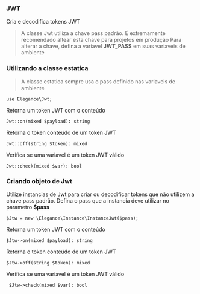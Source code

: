### JWT

Cria e decodifica tokens JWT

> A classe Jwt utiliza a chave pass padrão. É extremamente recomendado altear esta chave para projetos em produção
> Para alterar a chave, defina a variavel **JWT_PASS** em suas variaveis de ambiente

### Utilizando a classe estatica

> A classe estatica sempre usa o pass definido nas variaveis de ambiente

    use Elegance\Jwt;

Retorna um token JWT com o conteúdo 
    
    Jwt::on(mixed $payload): string

Retorna o token conteúdo de um token JWT
    
    Jwt::off(string $token): mixed

Verifica se uma variavel é um token JWT válido
    
    Jwt::check(mixed $var): bool

### Criando objeto de Jwt

Utilize instancias de Jwt para criar ou decodificar tokens que não utilizem a chave pass padrão. 
Defina o pass que a instancia deve utilizar no parametro **$pass**

    $Jtw = new \Elegance\Instance\InstanceJwt($pass);

Retorna um token JWT com o conteúdo 
    
    $Jtw->on(mixed $payload): string

Retorna o token conteúdo de um token JWT
    
    $Jtw->off(string $token): mixed

Verifica se uma variavel é um token JWT válido
    
     $Jtw->check(mixed $var): bool
